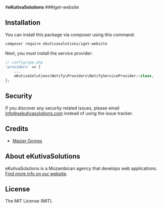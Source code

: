#**eKutivaSolutions**
###iget-website

## Installation

You can install this package via composer using this command:

```bash
composer require ekutivasolutions/iget-website
```

Next, you must install the service provider:

```php
// config/app.php
'providers' => [
    ...
    eKutivaSolutions\Notify\Providers\NotifyServiceProvider::class,
];
```
## Security

If you discover any security related issues, please email [info@sekutivasolutions.com](mailto:info@sekutivasolutions.com) instead of using the issue tracker.

## Credits

- [Maizer Gomes](https://github.com/MaizerGomes)

## About eKutivaSolutions
eKutivaSolutions is a Mozambican agency that develops web applications. [Find more info on our website](https://ekutivasolutions.com).

## License

The MIT License (MIT).
